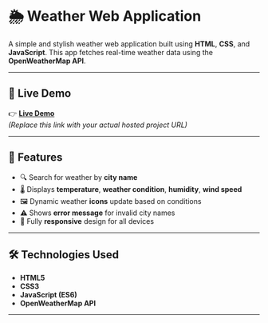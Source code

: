 # 🌦️ Weather Web Application

A simple and stylish weather web application built using **HTML**, **CSS**, and **JavaScript**. This app fetches real-time weather data using the **OpenWeatherMap API**.

---

## 🚀 Live Demo

👉 **[Live Demo](https://your-username.github.io/weather-web-app/)**  
*(Replace this link with your actual hosted project URL)*

---

## 📌 Features

- 🔍 Search for weather by **city name**
- 🌡️ Displays **temperature**, **weather condition**, **humidity**, **wind speed**
- 🖼️ Dynamic weather **icons** update based on conditions
- ⚠️ Shows **error message** for invalid city names
- 📱 Fully **responsive** design for all devices

---

## 🛠 Technologies Used

- **HTML5**
- **CSS3**
- **JavaScript (ES6)**
- **OpenWeatherMap API**

---
